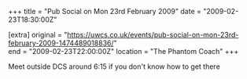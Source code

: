 +++
title = "Pub Social on Mon 23rd February 2009"
date = "2009-02-23T18:30:00Z"

[extra]
original = "https://uwcs.co.uk/events/pub-social-on-mon-23rd-february-2009-1474489018836/"    
end = "2009-02-23T22:00:00Z"
location = "The Phantom Coach"
+++

Meet outside DCS around 6:15 if you don't know how to get there

